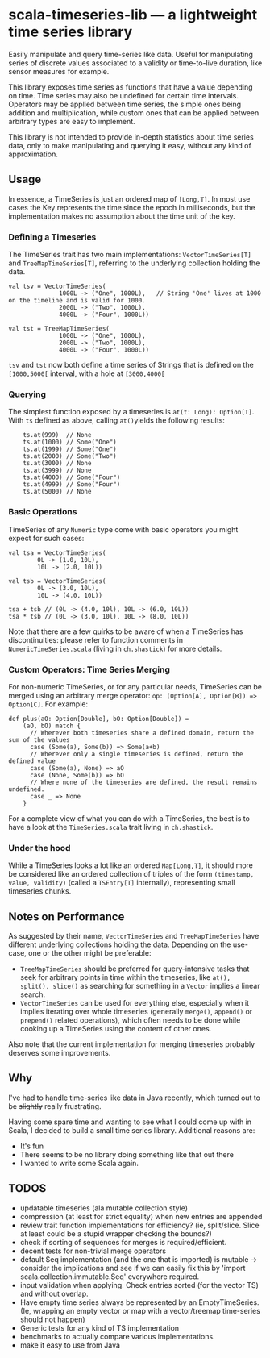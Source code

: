 # scala-timeseries-lib — a lightweight time series library

Easily manipulate and query time-series like data. Useful for manipulating series of discrete values associated to a validity or time-to-live duration, like sensor measures for example.

This library exposes time series as functions that have a value depending on time. Time series may also be undefined for certain time intervals. Operators may be applied between time series, the simple ones being addition and multiplication, while custom ones that can be applied between arbitrary types are easy to implement.

This library is not intended to provide in-depth statistics about time series data, only to make manipulating and querying it easy, without any kind of approximation.

## Usage
In essence, a TimeSeries is just an ordered map of `[Long,T]`. In most use cases the Key represents the time since the epoch in milliseconds, but the implementation makes no assumption about the time unit of the key.


### Defining a Timeseries 
The TimeSeries trait has two main implementations: `VectorTimeSeries[T]` and `TreeMapTimeSeries[T]`, referring to the underlying collection holding the data.

```
val tsv = VectorTimeSeries(
              1000L -> ("One", 1000L),   // String 'One' lives at 1000 on the timeline and is valid for 1000.
              2000L -> ("Two", 1000L),
              4000L -> ("Four", 1000L))
              
val tst = TreeMapTimeSeries(
              1000L -> ("One", 1000L), 
              2000L -> ("Two", 1000L),
              4000L -> ("Four", 1000L))
```
`tsv` and `tst` now both define a time series of Strings that is defined on the `[1000,5000[` interval, with a hole at `[3000,4000[`

### Querying
The simplest function exposed by a timeseries is `at(t: Long): Option[T]`. With `ts` defined as above, calling `at()`yields the following results:

```
    ts.at(999)  // None
    ts.at(1000) // Some("One")
    ts.at(1999) // Some("One")
    ts.at(2000) // Some("Two")
    ts.at(3000) // None
    ts.at(3999) // None
    ts.at(4000) // Some("Four")
    ts.at(4999) // Some("Four")
    ts.at(5000) // None
```
### Basic Operations
TimeSeries of any `Numeric` type come with basic operators you might expect for such cases:

```
val tsa = VectorTimeSeries(
        0L -> (1.0, 10L),
        10L -> (2.0, 10L))  
        
val tsb = VectorTimeSeries(
        0L -> (3.0, 10L),
        10L -> (4.0, 10L))
        
tsa + tsb // (0L -> (4.0, 10l), 10L -> (6.0, 10L))
tsa * tsb // (0L -> (3.0, 10l), 10L -> (8.0, 10L))

```

Note that there are a few quirks to be aware of when a TimeSeries has discontinuities: please refer to function comments in `NumericTimeSeries.scala` (living in `ch.shastick`) for more details.

### Custom Operators: Time Series Merging
For non-numeric TimeSeries, or for any particular needs, TimeSeries can be merged using an arbitrary merge operator: `op: (Option[A], Option[B]) => Option[C]`. For example:

```
def plus(aO: Option[Double], bO: Option[Double]) = 
    (aO, bO) match {
      // Wherever both timeseries share a defined domain, return the sum of the values
      case (Some(a), Some(b)) => Some(a+b) 
      // Wherever only a single timeseries is defined, return the defined value
      case (Some(a), None) => aO
      case (None, Some(b)) => bO
      // Where none of the timeseries are defined, the result remains undefined.
      case _ => None
    }
```

For a complete view of what you can do with a TimeSeries, the best is to have a look at the `TimeSeries.scala` trait living in `ch.shastick`.

### Under the hood
While a TimeSeries looks a lot like an ordered `Map[Long,T]`, it should more be considered like an ordered collection of triples of the form `(timestamp, value, validity)` (called a `TSEntry[T]` internally), representing small timeseries chunks.
## Notes on Performance

As suggested by their name, `VectorTimeSeries` and `TreeMapTimeSeries` have different underlying collections holding the data. Depending on the use-case, one or the other might be preferable:

  - `TreeMapTimeSeries` should be preferred for query-intensive tasks that seek for arbitrary points in time within the timeseries, like `at(), split(), slice()` as searching for something in a `Vector` implies a linear search.
  - `VectorTimeSeries` can be used for everything else, especially when it implies iterating over whole timeseries (generally `merge()`, `append()` or `prepend()` related operations), which often needs to be done while cooking up a TimeSeries using the content of other ones.
  
Also note that the current implementation for merging timeseries probably deserves some improvements.

## Why 
I've had to handle time-series like data in Java recently, which turned out to be ~~slightly~~ really frustrating.

Having some spare time and wanting to see what I could come up with in Scala, I decided to build a small time series library. Additional reasons are:

  - It's fun
  - There seems to be no library doing something like that out there
  - I wanted to write some Scala again.

## TODOS
  - updatable timeseries (ala mutable collection style)
  - compression (at least for strict equality) when new entries are appended
  - review trait function implementations for efficiency? (ie, split/slice. Slice at least could be a stupid wrapper checking the bounds?)
  - check if sorting of sequences for merges is required/efficient.
  - decent tests for non-trivial merge operators
  - default Seq implementation (and the one that is imported) is mutable -> consider the implications and see if we can easily fix this by 'import scala.collection.immutable.Seq' everywhere required.
  - input validation when applying. Check entries sorted (for the vector TS) and without overlap.
  - Have empty time series always be represented by an EmptyTimeSeries. (Ie, wrapping an empty vector or map with a vector/treemap time-series should not happen)
  - Generic tests for any kind of TS implementation
  - benchmarks to actually compare various implementations.
  - make it easy to use from Java
